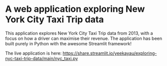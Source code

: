 # A web application exploring New York City Taxi Trip data

This application explores New York City Taxi Trip data from 2013, with a focus on how a driver can maximise their revenue. The application has been built purely in Python with the awesome Streamlit framework!

The live application is here: https://share.streamlit.io/yeekayau/exploring-nyc-taxi-trip-data/main/nyc_taxi.py 

